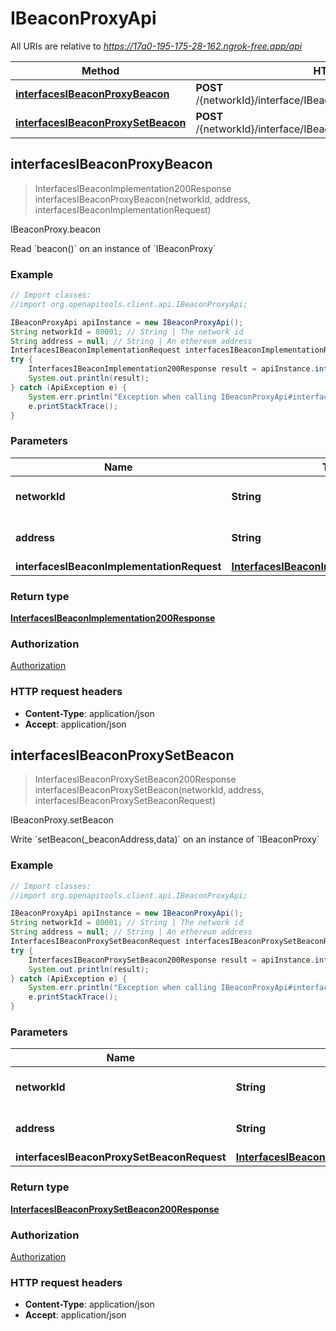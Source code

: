 # IBeaconProxyApi

All URIs are relative to *https://17a0-195-175-28-162.ngrok-free.app/api*

Method | HTTP request | Description
------------- | ------------- | -------------
[**interfacesIBeaconProxyBeacon**](IBeaconProxyApi.md#interfacesIBeaconProxyBeacon) | **POST** /{networkId}/interface/IBeaconProxy/read/{address}/beacon | IBeaconProxy.beacon
[**interfacesIBeaconProxySetBeacon**](IBeaconProxyApi.md#interfacesIBeaconProxySetBeacon) | **POST** /{networkId}/interface/IBeaconProxy/write/{address}/setBeacon | IBeaconProxy.setBeacon



## interfacesIBeaconProxyBeacon

> InterfacesIBeaconImplementation200Response interfacesIBeaconProxyBeacon(networkId, address, interfacesIBeaconImplementationRequest)

IBeaconProxy.beacon

Read &#x60;beacon()&#x60; on an instance of &#x60;IBeaconProxy&#x60;

### Example

```java
// Import classes:
//import org.openapitools.client.api.IBeaconProxyApi;

IBeaconProxyApi apiInstance = new IBeaconProxyApi();
String networkId = 80001; // String | The network id
String address = null; // String | An ethereum address
InterfacesIBeaconImplementationRequest interfacesIBeaconImplementationRequest = new InterfacesIBeaconImplementationRequest(); // InterfacesIBeaconImplementationRequest | 
try {
    InterfacesIBeaconImplementation200Response result = apiInstance.interfacesIBeaconProxyBeacon(networkId, address, interfacesIBeaconImplementationRequest);
    System.out.println(result);
} catch (ApiException e) {
    System.err.println("Exception when calling IBeaconProxyApi#interfacesIBeaconProxyBeacon");
    e.printStackTrace();
}
```

### Parameters


Name | Type | Description  | Notes
------------- | ------------- | ------------- | -------------
 **networkId** | **String**| The network id | [default to 80001]
 **address** | **String**| An ethereum address | [default to null]
 **interfacesIBeaconImplementationRequest** | [**InterfacesIBeaconImplementationRequest**](InterfacesIBeaconImplementationRequest.md)|  |

### Return type

[**InterfacesIBeaconImplementation200Response**](InterfacesIBeaconImplementation200Response.md)

### Authorization

[Authorization](../README.md#Authorization)

### HTTP request headers

- **Content-Type**: application/json
- **Accept**: application/json


## interfacesIBeaconProxySetBeacon

> InterfacesIBeaconProxySetBeacon200Response interfacesIBeaconProxySetBeacon(networkId, address, interfacesIBeaconProxySetBeaconRequest)

IBeaconProxy.setBeacon

Write &#x60;setBeacon(_beaconAddress,data)&#x60; on an instance of &#x60;IBeaconProxy&#x60;

### Example

```java
// Import classes:
//import org.openapitools.client.api.IBeaconProxyApi;

IBeaconProxyApi apiInstance = new IBeaconProxyApi();
String networkId = 80001; // String | The network id
String address = null; // String | An ethereum address
InterfacesIBeaconProxySetBeaconRequest interfacesIBeaconProxySetBeaconRequest = new InterfacesIBeaconProxySetBeaconRequest(); // InterfacesIBeaconProxySetBeaconRequest | 
try {
    InterfacesIBeaconProxySetBeacon200Response result = apiInstance.interfacesIBeaconProxySetBeacon(networkId, address, interfacesIBeaconProxySetBeaconRequest);
    System.out.println(result);
} catch (ApiException e) {
    System.err.println("Exception when calling IBeaconProxyApi#interfacesIBeaconProxySetBeacon");
    e.printStackTrace();
}
```

### Parameters


Name | Type | Description  | Notes
------------- | ------------- | ------------- | -------------
 **networkId** | **String**| The network id | [default to 80001]
 **address** | **String**| An ethereum address | [default to null]
 **interfacesIBeaconProxySetBeaconRequest** | [**InterfacesIBeaconProxySetBeaconRequest**](InterfacesIBeaconProxySetBeaconRequest.md)|  |

### Return type

[**InterfacesIBeaconProxySetBeacon200Response**](InterfacesIBeaconProxySetBeacon200Response.md)

### Authorization

[Authorization](../README.md#Authorization)

### HTTP request headers

- **Content-Type**: application/json
- **Accept**: application/json

